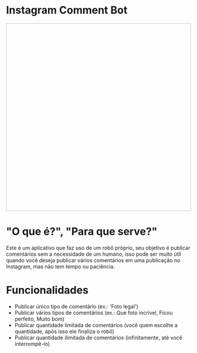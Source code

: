 # Instagram Comment Bot

<p align = "center">
  <img width = "512" height = "512" scr = "python_files_pt/media/mascote.png">
</p>

# "O que é?", "Para que serve?"
  Este é um aplicativo que faz uso de um robô próprio, seu objetivo é publicar comentários sem a necessidade de um humano, isso pode ser muito útil quando você deseja publicar vários comentários em uma publicação no Instagram, mas não tem tempo ou paciência.    
  
# Funcionalidades
  - Publicar único tipo de comentário (ex.: 'Foto legal')
  - Publicar vários tipos de comentários (ex.: Que foto incrível, Ficou perfeito, Muito bom)
  - Publicar quantidade limitada de comentários  (você quem escolhe a quantidade, após isso ele finaliza o robô)
  - Publicar quantidade ilimitada de comentários (infinitamente, até você interrompê-lo)
